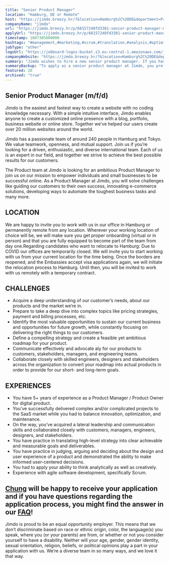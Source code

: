 ```yaml
---
title: "Senior Product Manager"
location: "Hamburg, DE or Remote"
host: "https://jimdo.breezy.hr/?&location=Hamburg%2C%20DE&department=Product%20%26%20Engineering#positions"
companyName: "jimdo"
url: "https://jimdo.breezy.hr/p/68157240fd3301-senior-product-manager-m-f-d"
applyUrl: "https://jimdo.breezy.hr/p/68157240fd3301-senior-product-manager-m-f-d/apply"
timestamp: 1607385600000
hashtags: "#management,#marketing,#scrum,#translation,#analysis,#optimization"
jobType: "other"
logoUrl: "https://jobboard-logos-bucket.s3.eu-central-1.amazonaws.com/jimdo"
companyWebsite: "https://jimdo.breezy.hr/?&location=Hamburg%2C%20DE&department=Product%20%26%20Engineering#positions"
summary: "Jimdo wishes to hire a new senior product manager. If you have 5+ years of experience as a Product Manager / Product Owner for digital product, consider applying."
summaryBackup: "To apply as a senior product manager at Jimdo, you preferably need to have some knowledge of: #ui/ux, #management, #marketing."
featured: 20
archived: "true"
---
```


## Senior Product Manager (m/f/d)

Jimdo is the easiest and fastest way to create a website with no coding knowledge necessary. With a simple intuitive interface, Jimdo enables anyone to create a customized online presence with a blog, portfolio, business website or online store. Together we’ve helped our users create over 20 million websites around the world.

Jimdo has a passionate team of around 240 people in Hamburg and Tokyo. We value teamwork, openness, and mutual support. Join us if you’re looking for a driven, enthusiastic, and diverse international team. Each of us is an expert in our field, and together we strive to achieve the best possible results for our customers.

The Product team at Jimdo is looking for an ambitious Product Manager to join us on our mission to empower individuals and small businesses to be successful online. As a Product Manager at Jimdo, you will solve challenges like guiding our customers to their own success, innovating e-commerce solutions, developing ways to automate the toughest business tasks and many more.

## LOCATION

We are happy to invite you to work with us in our office in Hamburg or permanently remote from any location. Wherever your working location of choice will be, we will make sure you get proper onboarding (virtual or in person) and that you are fully equipped to become part of the team from day one.Regarding candidates who want to relocate to Hamburg: Due to COVID our offices are temporarily closed. We will invite you to start working with us from your current location for the time being. Once the borders are reopened, and the Embassies accept visa applications again, we will initiate the relocation process to Hamburg. Until then, you will be invited to work with us remotely with a temporary contract.

## CHALLENGES

*   Acquire a deep understanding of our customer’s needs, about our products and the market we’re in.
*   Prepare to take a deep dive into complex topics like pricing strategies, payment and billing processes, etc.
*   Identify the most valuable opportunities to sustain our current business and opportunities for future growth, while constantly focusing on delivering the right things to our customers.
*   Define a compelling strategy and create a feasible yet ambitious roadmap for your product.
*   Communicate effectively and advocate aly for our products to customers, stakeholders, managers, and engineering teams.
*   Collaborate closely with skilled engineers, designers and stakeholders across the organization to convert your roadmap into actual products in order to provide for our short- and long-term goals.

## EXPERIENCES

*   You have 5+ years of experience as a Product Manager / Product Owner for digital product.
*   You’ve successfully delivered complex and/or complicated projects to the SaaS market while you had to balance innovation, optimization, and maintenance.
*   On the way, you’ve acquired a lateral leadership and communication skills and collaborated closely with customers, managers, engineers, designers, and stakeholders.
*   You have practice in translating high-level strategy into clear achievable and measurable goals and deliverables.
*   You have practice in judging, arguing and deciding about the design and user experience of a product and demonstrated the ability to make informed user-centered decisions.
*   You had to apply your ability to think analytically as well as creatively.
*   Experience with agile software development, specifically Scrum.

## [Chung](https://www.linkedin.com/in/chunghuynh/) will be happy to receive your application and if you have questions regarding the application process, you might find the answer in our [FAQ](https://careers.jimdo.com/jobs/faq/)!

Jimdo is proud to be an equal opportunity employer. This means that we don’t discriminate based on race or ethnic origin, color, the language(s) you speak, where you (or your parents) are from, or whether or not you consider yourself to have a disability. Neither will your age, gender, gender identity, sexual orientation, religion, beliefs, or political opinions play a part in your application with us. We’re a diverse team in so many ways, and we love it that way.
